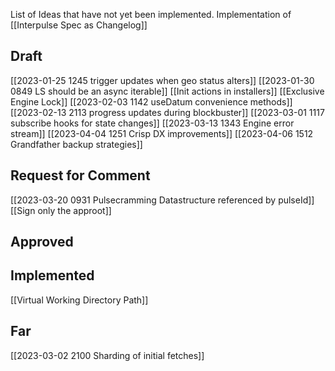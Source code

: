 List of Ideas that have not yet been implemented.  Implementation of [[Interpulse Spec as Changelog]]

## Draft

[[2023-01-25 1245 trigger updates when geo status alters]]
[[2023-01-30 0849 LS should be an async iterable]]
[[Init actions in installers]]
[[Exclusive Engine Lock]]
[[2023-02-03 1142 useDatum convenience methods]]
[[2023-02-13 2113 progress updates during blockbuster]]
[[2023-03-01 1117 subscribe hooks for state changes]]
[[2023-03-13 1343 Engine error stream]]
[[2023-04-04 1251 Crisp DX improvements]]
[[2023-04-06 1512 Grandfather backup strategies]]

## Request for Comment
[[2023-03-20 0931 Pulsecramming Datastructure referenced by pulseId]] 
[[Sign only the approot]]


## Approved


## Implemented
[[Virtual Working Directory Path]]

## Far
[[2023-03-02 2100 Sharding of initial fetches]]